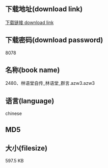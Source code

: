 ## 下载地址(download link)
[下载链接 download link](https://tutu365.netlify.app/?s=2480%E3%80%81%E6%9E%97%E8%AF%AD%E5%A0%82%E8%87%AA%E4%BC%A0_%E6%9E%97%E8%AF%AD%E5%A0%82_%E7%BE%A4%E8%A8%80.azw3)

## 下载密码(download password)
8078

## 名称(book name)
2480、林语堂自传_林语堂_群言.azw3.azw3

## 语言(language)
chinese

## MD5


## 大小(filesize)
597.5 KB
